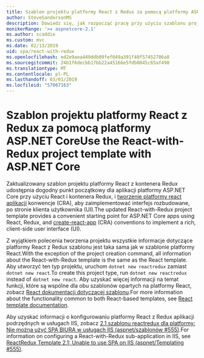 ```yaml
---
title: Szablon projektu platformy React z Redux za pomocą platformy ASP.NET Core
author: SteveSandersonMS
description: Dowiedz się, jak rozpocząć pracę przy użyciu szablonu projektu ASP.NET Core jednej strony aplikacji (SPA) dla platformy React z kontenera Redux i utworzyć react aplikacji.
monikerRange: '>= aspnetcore-2.1'
ms.author: scaddie
ms.custom: mvc
ms.date: 02/13/2019
uid: spa/react-with-redux
ms.openlocfilehash: ed2e9aea449ddb09fef049a391f40f57452786a8
ms.sourcegitcommit: 24b1f6decbb17bb22a45166e5fdb0845c65af498
ms.translationtype: MT
ms.contentlocale: pl-PL
ms.lasthandoff: 03/01/2019
ms.locfileid: "57067163"
---
```

# <a name="use-the-react-with-redux-project-template-with-aspnet-core"></a><span data-ttu-id="3e922-103">Szablon projektu platformy React z Redux za pomocą platformy ASP.NET Core</span><span class="sxs-lookup"><span data-stu-id="3e922-103">Use the React-with-Redux project template with ASP.NET Core</span></span>

<span data-ttu-id="3e922-104">Zaktualizowany szablon projektu platformy React z kontenera Redux udostępnia dogodny punkt początkowy dla aplikacji platformy ASP.NET Core przy użyciu React i kontenera Redux, i [tworzenie platformy react aplikacji](https://github.com/facebookincubator/create-react-app) konwencje (CRA), aby zaimplementować interfejs rozbudowane, po stronie klienta użytkownika (UI).</span><span class="sxs-lookup"><span data-stu-id="3e922-104">The updated React-with-Redux project template provides a convenient starting point for ASP.NET Core apps using React, Redux, and [create-react-app](https://github.com/facebookincubator/create-react-app) (CRA) conventions to implement a rich, client-side user interface (UI).</span></span>

<span data-ttu-id="3e922-105">Z wyjątkiem polecenia tworzenia projektu wszystkie informacje dotyczące platformy React z Redux szablonu jest taka sama jak w szablonie platformy React.</span><span class="sxs-lookup"><span data-stu-id="3e922-105">With the exception of the project creation command, all information about the React-with-Redux template is the same as the React template.</span></span> <span data-ttu-id="3e922-106">Aby utworzyć ten typ projektu, uruchom `dotnet new reactredux` zamiast `dotnet new react`.</span><span class="sxs-lookup"><span data-stu-id="3e922-106">To create this project type, run `dotnet new reactredux` instead of `dotnet new react`.</span></span> <span data-ttu-id="3e922-107">Aby uzyskać więcej informacji na temat funkcji, które są wspólne dla obu szablonów opartych na platformy React, zobacz [React dokumentacji dotyczącej szablonu](xref:spa/react).</span><span class="sxs-lookup"><span data-stu-id="3e922-107">For more information about the functionality common to both React-based templates, see [React template documentation](xref:spa/react).</span></span>

<span data-ttu-id="3e922-108">Aby uzyskać informacji o konfigurowaniu platformy React z Redux aplikacji podrzędnych w usługach IIS, zobacz [2.1 szablonu reactredux dla platformy: Nie można użyć SPA BIURA w usługach IIS (aspnet/szablonów &num;555)](https://github.com/aspnet/Templating/issues/555).</span><span class="sxs-lookup"><span data-stu-id="3e922-108">For information on configuring a React-with-Redux sub-application in IIS, see [ReactRedux Template 2.1: Unable to use SPA on IIS (aspnet/Templating &num;555)](https://github.com/aspnet/Templating/issues/555).</span></span>
